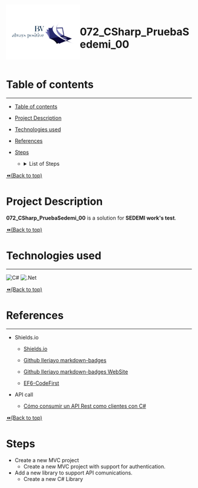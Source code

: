 <div>
	<div>
		<img src=https://raw.githubusercontent.com/Byron2016/00_forImages/main/images/Logo_01_00.png align=left alt=MyLogo width=200>
	</div>
	&nbsp;
	<div>
		<h1>072_CSharp_PruebaSedemi_00</h1>
	</div>
</div>

&nbsp;

# Table of contents

---

- [Table of contents](#table-of-contents)
- [Project Description](#project-description)
- [Technologies used](#technologies-used)
- [References](#references)
- [Steps](#steps)

  - <details> <summary>List of Steps</summary>

    - [Install & Setup Vite + React + Bootstrap 5](#-artificial-intelligence-and-bots)

   </details>

[⏪(Back to top)](#table-of-contents)

# Project Description

**072_CSharp_PruebaSedemi_00** is a solution for **SEDEMI work's test**.

[⏪(Back to top)](#table-of-contents)
&nbsp;

# Technologies used

---

![C#](https://img.shields.io/badge/c%23-%23239120.svg?style=for-the-badge&logo=c-sharp&logoColor=white)
![.Net](https://img.shields.io/badge/.NET-5C2D91?style=for-the-badge&logo=.net&logoColor=white)

[⏪(Back to top)](#table-of-contents)

# References

---

- Shields.io

  - [Shields.io](https://shields.io/)

  - [Github Ileriayo markdown-badges](https://github.com/Ileriayo/markdown-badges)

  - [Github Ileriayo markdown-badges WebSite](https://ileriayo.github.io/markdown-badges/)

  - [EF6-CodeFirst](https://www.entityframeworktutorial.net/code-first/configure-one-to-one-relationship-in-code-first.aspx)

- API call
  - [Cómo consumir un API Rest como clientes con C#](https://www.luisllamas.es/como-consumir-un-api-rest-como-clientes-con-c/)

[⏪(Back to top)](#table-of-contents)

# Steps

- Create a new MVC project
  - Create a new MVC project with support for authentication.
- Add a new library to support API comunications.
  - Create a new C# Library
